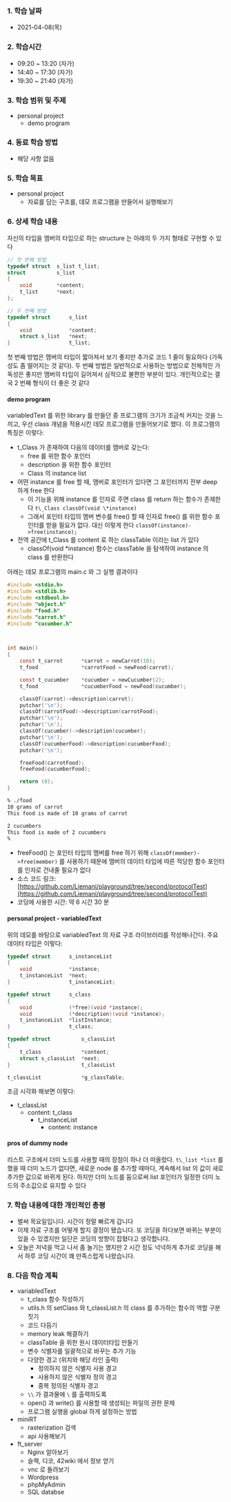 ### 1. 학습 날짜

- 2021-04-08(목)

### 2. 학습시간

- 09:20 ~ 13:20 (자가)
- 14:40 ~ 17:30 (자가)
- 19:30 ~ 21:40 (자가)

### 3. 학습 범위 및 주제

- personal project
  - demo program

### 4. 동료 학습 방법

- 해당 사항 없음

### 5. 학습 목표

- personal project
  - 자료를 담는 구조를, 데모 프로그램을 만들어서 실행해보기

### 6. 상세 학습 내용

자신의 타입을 맴버의 타입으로 하는 structure 는 아래의 두 가지 형태로 구현할 수 있다

```c
// 첫 번째 방법
typedef struct	s_list t_list;
struct			s_list
{
	void		*content;
	t_list		*next;
};

// 두 번째 방법
typedef struct		s_list
{
	void			*content;
	struct s_list	*next;
}					t_list;
```

첫 번째 방법은 맴버의 타입이 짧아져서 보기 좋지만 추가로 코드 1 줄이 필요하다 (가독성도 좀 떨어지는 것 같다). 두 번째 방법은 일반적으로 사용하는 방법으로 전체적인 가독성은 좋지만 맴버의 타입이 길어져서 심적으로 불편한 부분이 있다. 개인적으로는 결국 2 번째 형식이 더 좋은 것 같다

#### demo program

variabledText 를 위한 library 를 만들던 중 프로그램의 크기가 조금씩 커지는 것을 느끼고, 우선 class 개념을 적용시킨 데모 프로그램을 만들어보기로 했다. 이 프로그램의 특징은 이렇다:

- t\_Class 가 존재하여 다음의 데이터를 맴버로 갖는다:
  - free 를 위한 함수 포인터
  - description 을 위한 함수 포인터
  - Class 의 instance list
- 어떤 instance 를 free 할 때, 맴버로 포인터가 있다면 그 포인터까지 전부 deep 하게 free 한다
  - 이 기능을 위해 instance 를 인자로 주면 class 를 return 하는 함수가 존재한다 `t\_Class classOf(void \*instance)`
  - 그래서 포인터 타입의 맴버 변수를 free() 할 때 인자로 free() 를 위한 함수 포인터를 받을 필요가 없다. 대신 이렇게 한다 `classOf(instance)->free(instance);`
- 전역 공간에 t\_Class 를 content 로 하는 classTable 이라는 list 가 있다
  - classOf(void \*instance) 함수는 classTable 을 탐색하여 instance 의 class 를 반환한다

아래는 데모 프로그램의 main.c 와 그 실행 결과이다

```c
#include <stdio.h>
#include <stdlib.h>
#include <stdbool.h>
#include "object.h"
#include "food.h"
#include "carrot.h"
#include "cucumber.h"



int main()
{
    const t_carrot      *carrot = newCarrot(10);
    t_food              *carrotFood = newFood(carrot);

    const t_cucumber    *cucumber = newCucumber(2);
    t_food              *cucumberFood = newFood(cucumber);

    classOf(carrot)->description(carrot);
    putchar('\n');
    classOf(carrotFood)->description(carrotFood);
    putchar('\n');
    putchar('\n');
    classOf(cucumber)->description(cucumber);
    putchar('\n');
    classOf(cucumberFood)->description(cucumberFood);
    putchar('\n');

    freeFood(carrotFood);
    freeFood(cucumberFood);

    return (0);
}
```

```zsh
% ./food
10 grams of carrot
This food is made of 10 grams of carrot

2 cucumbers
This food is made of 2 cucumbers
%
```

- freeFood() 는 포인터 타입의 맴버를 free 하기 위해 `classOf(member)->free(member)` 를 사용하기 때문에 맴버의 데이터 타입에 따른 적당한 함수 포인터를 인자로 건내줄 필요가 없다
- 소스 코드 링크: [https://github.com/Liemani/playground/tree/second/protocolTest](https://github.com/Liemani/playground/tree/second/protocolTest)
- 코딩에 사용한 시간: 약 6 시간 30 분

#### personal project - variabledText

위의 데모를 바탕으로 variabledText 의 자료 구조 라이브러리를 작성해나간다. 주요 데이터 타입은 이렇다:

```c
typedef struct      s_instanceList
{
    void            *instance;
    t_instanceList  *next;
}                   t_instanceList;

typedef struct      s_class
{
    void            (*free)(void *instance);
    void            (*description)(void *instance);
    t_instanceList  *listInstance;
}                   t_class;

typedef struct          s_classList
{
    t_class             *content;
    struct s_classList  *next;
}                       t_classList

t_classList             *g_classTable;
```

조금 시각화 해보면 이렇다:

- t\_classList
  - content: t\_class
    - t\_instanceList
	  - content: instance

#### pros of dummy node

리스트 구조에서 더미 노드를 사용할 때의 장점이 하나 더 떠올랐다. `t\_list *list` 를 했을 때 더미 노드가 없다면, 새로운 node 를 추가할 때마다, 계속해서 list 의 값이 새로 추가한 값으로 바뀌게 된다. 하지만 더미 노드를 둠으로써 list 포인터가 일정한 더미 노드의 주소값으로 유지할 수 있다

### 7. 학습 내용에 대한 개인적인 총평

- 벌써 목요일입니다. 시간이 정말 빠르게 갑니다
- 이제 자료 구조를 어떻게 할지 결정이 됐습니다. 또 코딩을 하다보면 바뀌는 부분이 있을 수 있겠지만 일단은 코딩의 방향이 잡혔다고 생각합니다.
- 오늘은 저녁을 먹고 나서 좀 놀기는 했지만 2 시간 정도 넉넉하게 추가로 코딩을 해서 하루 코딩 시간이 꽤 만족스럽게 나왔습니다.

### 8. 다음 학습 계획

- variabledText
  - t\_class 함수 작성하기
  - utils.h 의 setClass 와 t\_classList.h 의 class 를 추가하는 함수의 역할 구분짓기 
  - 코드 다듬기
  - memory leak 해결하기
  - classTable 을 위한 원시 데이터타입 만들기
  - 변수 식별자를 일괄적으로 바꾸는 추가 기능
  - 다양한 경고 (위치와 해당 라인 출력)
    - 정의하지 않은 식별자 사용 경고
    - 사용하지 않은 식별자 정의 경고
    - 중복 정의된 식별자 경고
  - `\\` 가 결과물에 `\` 를 출력하도록
  - open() 과 write() 를 사용할 때 생성되는 파일의 권한 문제
  - 프로그램 실행을 global 하게 설정하는 방법
- miniRT
  - rasterization 검색
  - api 사용해보기
- ft\_server
  - Nginx 알아보기
  - 슬랙, 디코, 42wiki 에서 정보 얻기
  - vnc 로 돌려보기
  - Wordpress
  - phpMyAdmin
  - SQL databse
